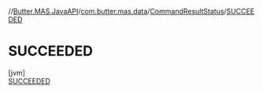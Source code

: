 //[Butter.MAS.JavaAPI](../../../../index.md)/[com.butter.mas.data](../../index.md)/[CommandResultStatus](../index.md)/[SUCCEEDED](index.md)

# SUCCEEDED

[jvm]\
[SUCCEEDED](index.md)